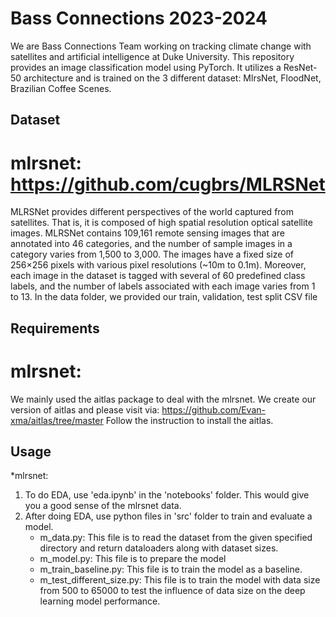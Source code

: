 # Bass Connections 2023-2024
We are Bass Connections Team working on tracking climate change with satellites and artificial intelligence at Duke University. This repository provides an image classification model using PyTorch. It utilizes a ResNet-50 architecture and is trained on the 3 different dataset: MlrsNet, FloodNet, Brazilian Coffee Scenes.

## Dataset
# mlrsnet: https://github.com/cugbrs/MLRSNet
MLRSNet provides different perspectives of the world captured from satellites. That is, it is composed of high spatial resolution optical satellite images. MLRSNet contains 109,161 remote sensing images that are annotated into 46 categories, and the number of sample images in a category varies from 1,500 to 3,000. The images have a fixed size of 256×256 pixels with various pixel resolutions (~10m to 0.1m). Moreover, each image in the dataset is tagged with several of 60 predefined class labels, and the number of labels associated with each image varies from 1 to 13.
In the data folder, we provided our train, validation, test split CSV file

## Requirements
# mlrsnet:
We mainly used the aitlas package to deal with the mlrsnet. We create our version of aitlas and please visit via:
https://github.com/Evan-xma/aitlas/tree/master
Follow the instruction to install the aitlas.


## Usage
*mlrsnet:
1. To do EDA, use 'eda.ipynb' in the 'notebooks' folder. This would give you a good sense of the mlrsnet data.
2. After doing EDA, use python files in 'src' folder to train and evaluate a model.
   * m_data.py: This file is to read the dataset from the given specified directory and return dataloaders along with dataset sizes.
   * m_model.py: This file is to prepare the model
   * m_train_baseline.py: This file is to train the model as a baseline.
   * m_test_different_size.py: This file is to train the model with data size from 500 to 65000 to test the influence of data size on the deep learning model performance.
